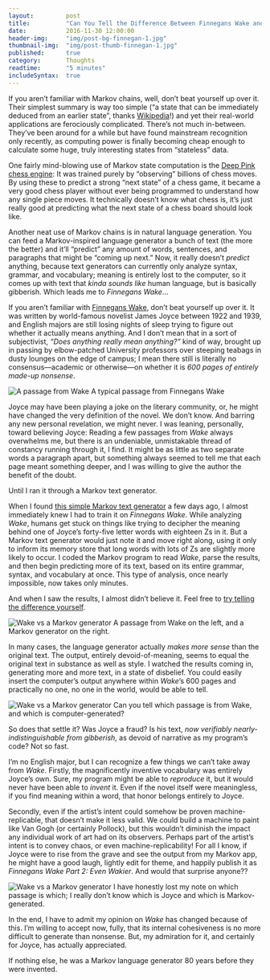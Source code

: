 ```yaml
---
layout:         post
title:          "Can You Tell the Difference Between Finnegans Wake and Total Nonsense?"
date:           2016-11-30 12:00:00
header-img:     "img/post-bg-finnegan-1.jpg"
thumbnail-img:  "img/post-thumb-finnegan-1.jpg"
published:      true
category:       Thoughts
readtime:       "5 minutes"
includeSyntax:	true
---
```


<p><span class='illuminated-letter'>I</span>f you aren’t familiar with Markov chains, well, don’t beat yourself up over it. Their simplest summary is way too simple (“a state that can be immediately deduced from an earlier state”, thanks <a href="https://en.wikipedia.org/wiki/Markov_chain" target="new">Wikipedia</a>!) and yet their real-world applications are ferociously complicated. There’s not much in-between. They’ve been around for a while but have found mainstream recognition only recently, as computing power is finally becoming cheap enough to calculate some huge, truly interesting states from “stateless” data.</p>

<p>One fairly mind-blowing use of Markov state computation is the <a href="https://erikbern.com/2014/11/29/deep-learning-for-chess/" target="new">Deep Pink chess engine</a>: It was trained purely by “observing” billions of chess moves. By using these to predict a strong “next state” of a chess game, it became a very good chess player without ever being programmed to understand how any single piece moves. It technically doesn’t know what chess is, it’s just really good at predicting what the next state of a chess board should look like.</p>

<p>Another neat use of Markov chains is in natural language generation. You can feed a Markov-inspired language generator a bunch of text (the more the better) and it’ll “predict” any amount of words, sentences, and paragraphs that might be “coming up next.” Now, it really doesn’t <i>predict</i> anything, because text generators can currently only analyze syntax, grammar, and vocabulary; meaning is entirely lost to the computer, so it comes up with text that <i>kinda sounds like</i> human language, but is basically gibberish. Which leads me to <i>Finnegans Wake</i>&hellip;</p>

<p>If you aren’t familiar with <a href="https://en.wikipedia.org/wiki/Finnegans_Wake" target="new">Finnegans Wake</a>, don’t beat yourself up over it. It was written by world-famous novelist James Joyce between 1922 and 1939, and English majors are still losing nights of sleep trying to figure out whether it actually means anything. And I don’t mean that in a sort of subjectivist, <i>“Does anything really mean anything?”</i> kind of way, brought up in passing by elbow-patched University professors over steeping teabags in dusty lounges on the edge of campus; I mean there still is literally no consensus—academic or otherwise—on whether it is <i>600 pages of entirely made-up nonsense</i>.</p>

<img src="https://union.io/images/repo/20161205-02--f031de.jpg" class="full" alt="A passage from Wake">
<span class="caption text-muted">A typical passage from Finnegans Wake</span>

<p>Joyce may have been playing a joke on the literary community, or, he might have changed the very definition of the novel. We don’t know. And barring any new personal revelation, we might never. I was leaning, personally, toward believing Joyce: Reading a few passages from <i>Wake</i> always overwhelms me, but there is an undeniable, unmistakable thread of constancy running through it, I find. It might be as little as two separate words a paragraph apart, but something always seemed to tell me that each page meant something deeper, and I was willing to give the author the benefit of the doubt.</p>

<p>Until I ran it through a Markov text generator.</p>

<p>When I found <a href="https://github.com/jsvine/markovify" target="new">this simple Markov text generator</a> a few days ago, I almost immediately knew I had to train it on <i>Finnegans Wake</i>. While analyzing <i>Wake</i>, humans get stuck on things like trying to decipher the meaning behind one of Joyce’s forty-five letter words with eighteen Zs in it. But a Markov text generator would just note it and move right along, using it only to inform its memory store that long words with lots of Zs are slightly more likely to occur. I coded the Markov program to read <i>Wake</i>, parse the results, and then begin predicting more of its text, based on its entire grammar, syntax, and vocabulary at once. This type of analysis, once nearly impossible, now takes only minutes.</p>

<p>And when I saw the results, I almost didn’t believe it. Feel free to <a href="https://union.io/wake" target="new">try telling the difference yourself</a>.</p>

<img src="https://union.io/images/repo/20161205-08--bb0d1a.jpg" class="full" alt="Wake vs a Markov generator">
<span class="caption text-muted">A passage from Wake on the left, and a Markov generator on the right.</span>

<p>In many cases, the language generator actually <i>makes more sense</i> than the original text. The output, entirely devoid-of-meaning, seems to equal the original text in substance as well as style. I watched the results coming in, generating more and more text, in a state of disbelief. You could easily insert the computer’s output anywhere within <i>Wake</i>’s 600 pages and practically no one, no one in the world, would be able to tell.</p>

<img src="https://union.io/images/repo/20161205-07--27bcfa.jpg" class="full" alt="Wake vs a Markov generator">
<span class="caption text-muted">Can you tell which passage is from Wake, and which is computer-generated?</span>

<p>So does that settle it? Was Joyce a fraud? Is his text, <i>now verifiably nearly-indistinguishable from gibberish</i>, as devoid of narrative as my program’s code? Not so fast.</p>

<p>I’m no English major, but I can recognize a few things we can’t take away from <i>Wake</i>. Firstly, the magnificently inventive vocabulary was entirely Joyce’s own. Sure, my program might be able to <i>reproduce</i> it, but it would never have been able to <i>invent</i> it. Even if the novel itself were meaningless, if you find meaning within a word, that honor belongs entirely to Joyce.</p>

<p>Secondly, even if the artist’s intent could somehow be proven machine-replicable, that doesn’t make it less valid. We could build a machine to paint like Van Gogh (or certainly Pollock), but this wouldn’t diminish the impact any individual work of art had on its observers. Perhaps part of the artist’s intent is to convey chaos, or even machine-replicability! For all I know, if Joyce were to rise from the grave and see the output from my Markov app, he might have a good laugh, lightly edit for theme, and happily publish it as <i>Finnegans Wake Part 2: Even Wakier</i>. And would that surprise anyone??</p>

<img src="https://union.io/images/repo/20161205-06--6cc65e.jpg" class="full" alt="Wake vs a Markov generator">
<span class="caption text-muted">I have honestly lost my note on which passage is which; I really don’t know which is Joyce and which is Markov-generated.</span>

<p>In the end, I have to admit my opinion on <i>Wake</i> has changed because of this. I’m willing to accept now, fully, that its internal cohesiveness is no more difficult to generate than nonsense. But, my admiration for it, and certainly for Joyce, has actually appreciated.</p>

<p>If nothing else, he was a Markov language generator 80 years before they were invented.</p>

